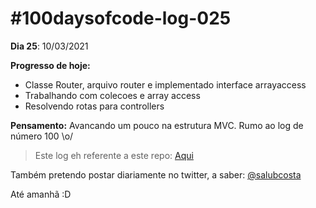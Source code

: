 # #100daysofcode-log-025

__Dia 25__: 10/03/2021

__Progresso de hoje:__
-	Classe Router, arquivo router e implementado interface arrayaccess
-	Trabalhando com colecoes e array access
-	Resolvendo rotas para controllers

__Pensamento:__ Avancando um pouco na estrutura MVC. Rumo ao log de número 100 \o/

> Este log eh referente a este repo: [Aqui](https://github.com/salubcosta/mvc-php)


Também pretendo postar diariamente no twitter, a saber: [@salubcosta](https://twitter.com/salubcosta)

Até amanhã :D 
